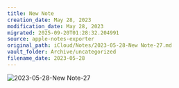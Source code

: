 ```yaml
---
title: New Note
creation_date: May 28, 2023
modification_date: May 28, 2023
migrated: 2025-09-20T01:28:32.204991
source: apple-notes-exporter
original_path: iCloud/Notes/2023-05-28-New Note-27.md
vault_folder: Archive/uncategorized
filename_date: 2023-05-28
---
```



![2023-05-28-New Note-27](images/2023-05-28-New%20Note-27.png)
